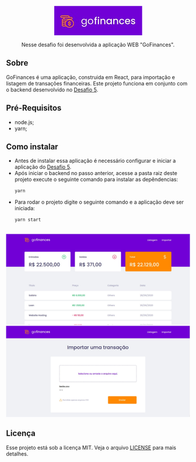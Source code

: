 <div align="center">
<img src="https://github.com/AnaPaulaMenezes/desafios-gostack/blob/master/images/goFinances-logo.jpeg" alt="Logo GoFinances"/>
<p>Nesse desafio foi desenvolvida a aplicação WEB "GoFinances".</p>
</div>



<h2>Sobre</h2>
<p>GoFinances é uma aplicação, construida em React, para importação e listagem de transações financeiras. Este projeto funciona em conjunto com o backend
desenvolvido no <a href="https://github.com/AnaPaulaMenezes/desafios-gostack/edit/master/desafio-database-upload/README.md">Desafio 5</a>.
</p>

<h2>Pré-Requisitos</h2>
<ul>
  <li>node.js;</li>
  <li>yarn;</li>
</ul>

<h2>Como instalar</h2>
<ul>
  <li>Antes de instalar essa aplicação é necessário configurar e iniciar a aplicação do <a href="https://github.com/AnaPaulaMenezes/desafios-gostack/edit/master/desafio-database-upload/README.md">Desafio 5</a>.</li>
  <li>
   Após iniciar o backend no passo anterior, acesse a pasta raiz deste projeto execute o seguinte comando para instalar as depêndencias: 
   
   ```bash
   yarn
   
   ```
  
  </li>

  <li>
    Para rodar o projeto digite o seguinte comando e a aplicação deve ser iniciada:
    
   ```bash
   yarn start
   ```
  </li>

</ul>
<br/>
<img src="https://github.com/AnaPaulaMenezes/desafios-gostack/blob/master/images/goFinances-dashboard.jpeg"  alt="Dashboard"  />
<img src="https://github.com/AnaPaulaMenezes/desafios-gostack/blob/master/images/goFinances-import.jpeg" alt="Importar transação" />



<h2>Licença</h2>
<p>Esse projeto está sob a licença MIT. Veja o arquivo <a href="../LICENSE.md">LICENSE</a> para mais detalhes.</p>
